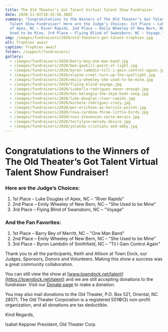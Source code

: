 ```yaml
---
title: The Old Theater’s Got Talent Virtual Talent Show Fundraiser
date: 2020-11-01T16:35:56.308Z
summary: "Congratulations to the Winners of The Old Theater’s Got Talent Virtual
  Talent Show Fundraiser! Here are the Judge’s Choices: 1st Place – Luke Douglas
  of Apex, NC – River Rapids. 2nd Place – Emily Wheeley of New Bern, NC – She
  Used to be Mine. 3rd Place – Flying Blind of Swansboro, NC – Voyage."
img: /images/fundraisers/2020/old-theaters-got-talent-trophies.jpg
alt: Trophies await
caption: Trophies await
folder: /support/fundraisers/
gallery:
  - /images/fundraisers/2020/barry-bey-one-man-band.jpg
  - /images/fundraisers/2020/ben-gaskill-point-of-light.jpg
  - /images/fundraisers/2020/byron-lambdin-till-i-gain-control-again.jpg
  - /images/fundraisers/2020/elaine-creel-turn-up-the-spotlight.jpg
  - /images/fundraisers/2020/emily-wheeley-she-used-to-be-mine.jpg
  - /images/fundraisers/2020/flying-blind-voyage.jpg
  - /images/fundraisers/2020/isabella-rodriguez-never-enough.jpg
  - /images/fundraisers/2020/ken-belangia-the-skye-boat-song.jpg
  - /images/fundraisers/2020/luke-douglas-river-rapids.jpg
  - /images/fundraisers/2020/michele-rodriguez-crazy.jpg
  - /images/fundraisers/2020/per-erichsen-as-hercule-poirot.jpg
  - /images/fundraisers/2020/rosa-cardona-three-little-birds.jpg
  - /images/fundraisers/2020/russ-stevenson-sarie-marais.jpg
  - /images/fundraisers/2020/terrylynn-melody-desire.jpg
  - /images/fundraisers/2020/yolanda-cristiani-and-abby.jpg
---
```

# Congratulations to the Winners of The Old Theater’s Got Talent Virtual Talent Show Fundraiser!

### Here are the Judge’s Choices:

1. 1st Place – Luke Douglas of Apex, NC – "River Rapids"
2. 2nd Place – Emily Wheeley of New Bern, NC – "She Used to be Mine"
3. 3rd Place – Flying Blind of Swansboro, NC – "Voyage"

### And the Fan Favorites:

1. 1st Place – Barry Bey of Merritt, NC – "One Man Band"
2. 2nd Place – Emily Wheeley of New Bern, NC – "She Used to be Mine"
3. 3rd Place – Byron Lambdin of Smithfield, NC – "Til I Gain Control Again"

Thank you to all the participants, Keith and Allison at Town Dock, our Judges, Sponsors, Donors and Volunteers. Making this show a success was a great community collaboration.

You can still view the show at [www.towndock.net/talent](https://towndock.net/talent) and we are still accepting donations to the fundraiser. Visit our [Donate page](/support/donate) to make a donation.

You may also mail donations to the Old Theater, P.O. Box 521, Oriental, NC 28571. The Old Theater Corporation is a registered 501©(3) non-profit organization, and all donations are tax deductible.

Kind Regards,

Isabel Keppner
President, Old Theater Corp.

